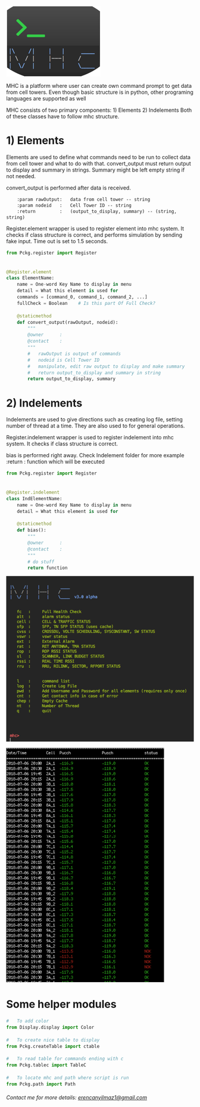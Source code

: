 ![alt text](https://github.com/Erencan1/mhc/blob/master/images/mhc_logo_1.png)


MHC is a platform where user can create own command prompt to get data from cell towers.
Even though basic structure is in python, other programing languages are supported as well


MHC consists of two primary components:
    1) Elements
    2) Indelements
Both of these classes have to follow mhc structure.

#   1) Elements

Elements are used to define what commands need to be run to collect data from cell tower and what to do with that.
convert_output must return output to display and summary in strings. Summary might be left empty string if not needed.

convert_output is performed after data is received.

        :param rawOutput:   data from cell tower -- string
        :param nodeid   :   Cell Tower ID -- string
        :return         :   (output_to_display, summary) -- (string, string)

Register.element wrapper is used to register element into mhc system. It checks if class structure is correct, and
performs simulation by sending fake input. Time out is set to 1.5 seconds.

```python
from Pckg.register import Register


@Register.element
class ElementName:
    name = One-word Key Name to display in menu
    detail = What this element is used for
    commands = [command_0, command_1, command_2, ...]
    fullCheck = Boolean    # Is this part Of Full Check?

    @staticmethod
    def convert_output(rawOutput, nodeid):
        """
        @owner      :
        @contact    :
        """
        #   rawOutput is output of commands
        #   nodeid is Cell Tower ID
        #   manipulate, edit raw output to display and make summary
        #   return output_to_display and summary in string
        return output_to_display, summary
```


#   2) Indelements

Indelements are used to give directions such as creating log file, setting number of thread at a time.
They are also used to for general operations.

Register.indelement wrapper is used to register indelement into mhc system. It checks if class structure is correct.

bias is performed right away. Check Indelement folder for more example
        :return         :   function which will be executed

```python
from Pckg.register import Register


@Register.indelement
class IndElementName:
    name = One-word Key Name to display in menu
    detail = What this element is used for

    @staticmethod
    def bias():
        """
        @owner      :
        @contact    :
        """
        # do stuff
        return function
```


![alt text](https://github.com/Erencan1/mhc/blob/master/images/mhc_menu.png)


![alt text](https://github.com/Erencan1/mhc/blob/master/images/exp_output_1.png)


#   Some helper modules

```python
#   To add color
from Display.display import Color

#   To create nice table to display
from Pckg.createTable import ctable

#   To read table for commands ending with c
from Pckg.tablec import TableC

#   To locate mhc and path where script is run
from Pckg.path import Path
```

###### Contact me for more details: erencanyilmaz1@gmail.com
